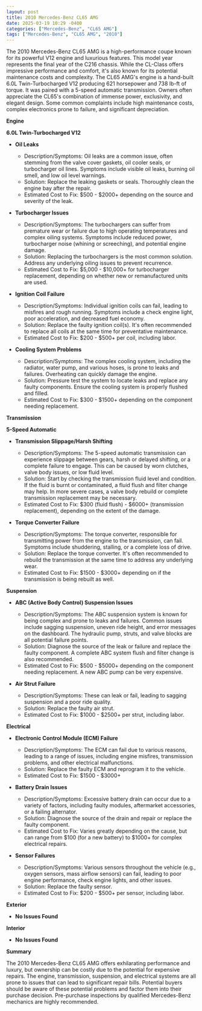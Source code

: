 ```yaml
---
layout: post
title: 2010 Mercedes-Benz CL65 AMG
date: 2025-03-19 10:29 -0400
categories: ["Mercedes-Benz", "CL65 AMG"]
tags: ["Mercedes-Benz", "CL65 AMG", "2010"]
---
```

The 2010 Mercedes-Benz CL65 AMG is a high-performance coupe known for its powerful V12 engine and luxurious features. This model year represents the final year of the C216 chassis. While the CL-Class offers impressive performance and comfort, it's also known for its potential maintenance costs and complexity. The CL65 AMG's engine is a hand-built 6.0L Twin-Turbocharged V12 producing 621 horsepower and 738 lb-ft of torque. It was paired with a 5-speed automatic transmission. Owners often appreciate the CL65's combination of immense power, exclusivity, and elegant design. Some common complaints include high maintenance costs, complex electronics prone to failure, and significant depreciation.

**Engine**

**6.0L Twin-Turbocharged V12**

* **Oil Leaks**
    * Description/Symptoms: Oil leaks are a common issue, often stemming from the valve cover gaskets, oil cooler seals, or turbocharger oil lines. Symptoms include visible oil leaks, burning oil smell, and low oil level warnings.
    * Solution: Replace the leaking gaskets or seals. Thoroughly clean the engine bay after the repair.
    * Estimated Cost to Fix: $500 - $2000+ depending on the source and severity of the leak.

* **Turbocharger Issues**
    * Description/Symptoms: The turbochargers can suffer from premature wear or failure due to high operating temperatures and complex oiling systems. Symptoms include reduced power, turbocharger noise (whining or screeching), and potential engine damage.
    * Solution: Replacing the turbochargers is the most common solution. Address any underlying oiling issues to prevent recurrence.
    * Estimated Cost to Fix: $5,000 - $10,000+ for turbocharger replacement, depending on whether new or remanufactured units are used.

* **Ignition Coil Failure**
    * Description/Symptoms: Individual ignition coils can fail, leading to misfires and rough running. Symptoms include a check engine light, poor acceleration, and decreased fuel economy.
    * Solution: Replace the faulty ignition coil(s). It's often recommended to replace all coils at the same time for preventative maintenance.
    * Estimated Cost to Fix: $200 - $500+ per coil, including labor.

* **Cooling System Problems**
    * Description/Symptoms: The complex cooling system, including the radiator, water pump, and various hoses, is prone to leaks and failures. Overheating can quickly damage the engine.
    * Solution: Pressure test the system to locate leaks and replace any faulty components. Ensure the cooling system is properly flushed and filled.
    * Estimated Cost to Fix: $300 - $1500+ depending on the component needing replacement.

**Transmission**

**5-Speed Automatic**

* **Transmission Slippage/Harsh Shifting**
    * Description/Symptoms: The 5-speed automatic transmission can experience slippage between gears, harsh or delayed shifting, or a complete failure to engage. This can be caused by worn clutches, valve body issues, or low fluid level.
    * Solution: Start by checking the transmission fluid level and condition. If the fluid is burnt or contaminated, a fluid flush and filter change may help. In more severe cases, a valve body rebuild or complete transmission replacement may be necessary.
    * Estimated Cost to Fix: $300 (fluid flush) - $6000+ (transmission replacement), depending on the extent of the damage.

* **Torque Converter Failure**
    * Description/Symptoms: The torque converter, responsible for transmitting power from the engine to the transmission, can fail. Symptoms include shuddering, stalling, or a complete loss of drive.
    * Solution: Replace the torque converter. It's often recommended to rebuild the transmission at the same time to address any underlying wear.
    * Estimated Cost to Fix: $1500 - $3000+ depending on if the transmission is being rebuilt as well.

**Suspension**

* **ABC (Active Body Control) Suspension Issues**
    * Description/Symptoms: The ABC suspension system is known for being complex and prone to leaks and failures. Common issues include sagging suspension, uneven ride height, and error messages on the dashboard. The hydraulic pump, struts, and valve blocks are all potential failure points.
    * Solution: Diagnose the source of the leak or failure and replace the faulty component. A complete ABC system flush and filter change is also recommended.
    * Estimated Cost to Fix: $500 - $5000+ depending on the component needing replacement. A new ABC pump can be very expensive.

* **Air Strut Failure**
    * Description/Symptoms: These can leak or fail, leading to sagging suspension and a poor ride quality.
    * Solution: Replace the faulty air strut.
    * Estimated Cost to Fix: $1000 - $2500+ per strut, including labor.

**Electrical**

* **Electronic Control Module (ECM) Failure**
    * Description/Symptoms: The ECM can fail due to various reasons, leading to a range of issues, including engine misfires, transmission problems, and other electrical malfunctions.
    * Solution: Replace the faulty ECM and reprogram it to the vehicle.
    * Estimated Cost to Fix: $1500 - $3000+

* **Battery Drain Issues**
    * Description/Symptoms: Excessive battery drain can occur due to a variety of factors, including faulty modules, aftermarket accessories, or a failing alternator.
    * Solution: Diagnose the source of the drain and repair or replace the faulty component.
    * Estimated Cost to Fix: Varies greatly depending on the cause, but can range from $100 (for a new battery) to $1000+ for complex electrical repairs.

* **Sensor Failures**
    * Description/Symptoms: Various sensors throughout the vehicle (e.g., oxygen sensors, mass airflow sensors) can fail, leading to poor engine performance, check engine lights, and other issues.
    * Solution: Replace the faulty sensor.
    * Estimated Cost to Fix: $200 - $500+ per sensor, including labor.

**Exterior**

* **No Issues Found**

**Interior**

* **No Issues Found**

**Summary**

The 2010 Mercedes-Benz CL65 AMG offers exhilarating performance and luxury, but ownership can be costly due to the potential for expensive repairs. The engine, transmission, suspension, and electrical systems are all prone to issues that can lead to significant repair bills. Potential buyers should be aware of these potential problems and factor them into their purchase decision. Pre-purchase inspections by qualified Mercedes-Benz mechanics are highly recommended.


